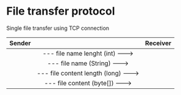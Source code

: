 ﻿# File transfer protocol

Single file transfer using TCP connection

|Sender||Receiver|
|-|:-:|-:|
|| --- file name lenght (int) ---> ||
|| --- file name (String) ---> ||
|| --- file content length (long) ---> ||
|| --- file content (byte[]) ---> ||